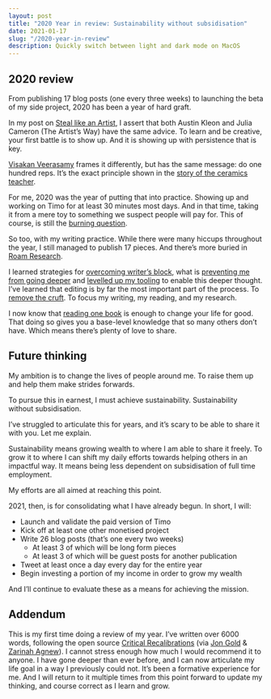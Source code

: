 ```yaml
---
layout: post
title: "2020 Year in review: Sustainability without subsidisation"
date: 2021-01-17
slug: "/2020-year-in-review"
description: Quickly switch between light and dark mode on MacOS
---
```


## 2020 review

From publishing 17 blog posts (one every three weeks) to launching the beta of my side project, 2020 has been a year of hard graft.

In my post on <a href="https://rdjpalmer.com/steal-like-an-artist" target="_blank" rel="noopener noreferrer">Steal like an Artist</a>, I assert that both Austin Kleon and Julia Cameron (The Artist’s Way) have the same advice. To learn and be creative, your first battle is to show up. And it is showing up with persistence that is key.

<a href="https://twitter.com/search?q=reps%20from%3Avisakanv&src=recent_search_click" target="_blank" rel="noopener noreferrer">Visakan Veerasamy</a> frames it differently, but has the same message: do one hundred reps. It’s the exact principle shown in the <a href="https://excellentjourney.net/2015/03/04/art-fear-the-ceramics-class-and-quantity-before-quality/" target="_blank" rel="noopener noreferrer">story of the ceramics teacher</a>.

For me, 2020 was the year of putting that into practice. Showing up and working on Timo for at least 30 minutes most days. And in that time, taking it from a mere toy to something we suspect people will pay for. This of course, is still the <a href="https://rdjpalmer.com/killing-timo" target="_blank" rel="noopener noreferrer">burning question</a>.

So too, with my writing practice. While there were many hiccups throughout the year, I still managed to publish 17 pieces. And there’s more buried in <a href="https://roamresearch.com/" target="_blank" rel="noopener noreferrer">Roam Research</a>.

I learned strategies for <a href="https://rdjpalmer.com/sitting-at-a-blank-screen#overcoming-writers-block" target="_blank" rel="noopener noreferrer">overcoming writer’s block</a>, what is <a href="https://rdjpalmer.com/week-33-2020#on-writing" target="_blank" rel="noopener noreferrer">preventing me from going deeper</a> and <a href="https://rdjpalmer.com/tools-for-research" target="_blank" rel="noopener noreferrer">levelled up my tooling</a> to enable this deeper thought. I’ve learned that editing is by far the most important part of the process. To <a href="https://rdjpalmer.com/week-37-2020-weeds-in-your-reading-list" target="_blank" rel="noopener noreferrer">remove the cruft</a>. To focus my writing, my reading, and my research.

I now know that <a href="https://rdjpalmer.com/week-39-2020-observation-is-my-superpower#applying-my-observations" target="_blank" rel="noopener noreferrer">reading one book</a> is enough to change your life for good. That doing so gives you a base-level knowledge that so many others don’t have. Which means there’s plenty of love to share.

## Future thinking

My ambition is to change the lives of people around me. To raise them up and help them make strides forwards.

To pursue this in earnest, I must achieve sustainability. Sustainability without subsidisation.

I’ve struggled to articulate this for years, and it’s scary to be able to share it with you. Let me explain.

Sustainability means growing wealth to where I am able to share it freely. To grow it to where I can shift my daily efforts towards helping others in an impactful way. It means being less dependent on subsidisation of full time employment.

My efforts are all aimed at reaching this point.

2021, then, is for consolidating what I have already begun. In short, I will:

- Launch and validate the paid version of Timo
- Kick off at least one other monetised project
- Write 26 blog posts (that’s one every two weeks)
  - At least 3 of which will be long form pieces
  - At least 3 of which will be guest posts for another publication
- Tweet at least once a day every day for the entire year
- Begin investing a portion of my income in order to grow my wealth

And I’ll continue to evaluate these as a means for achieving the mission.

## Addendum

This is my first time doing a review of my year. I’ve written over 6000 words, following the open source <a href="https://docs.google.com/document/d/1iht7EHRCIjSgT1LerdugXH6-PpvrJk1Hpv-Hq9bYpmw/edit?pli=1#heading=h.dc004tjjb3df" target="_blank" rel="noopener noreferrer">Critical Recalibrations</a> (via <a href="https://twitter.com/rdjpalmer/status/1348237835124539392" target="_blank" rel="noopener noreferrer">Jon Gold</a> & <a href="https://twitter.com/zarinahagnew" target="_blank" rel="noopener noreferrer">Zarinah Agnew</a>). I cannot stress enough how much I would recommend it to anyone. I have gone deeper than ever before, and I can now articulate my life goal in a way I previously could not. It’s been a formative experience for me. And I will return to it multiple times from this point forward to update my thinking, and course correct as I learn and grow.
